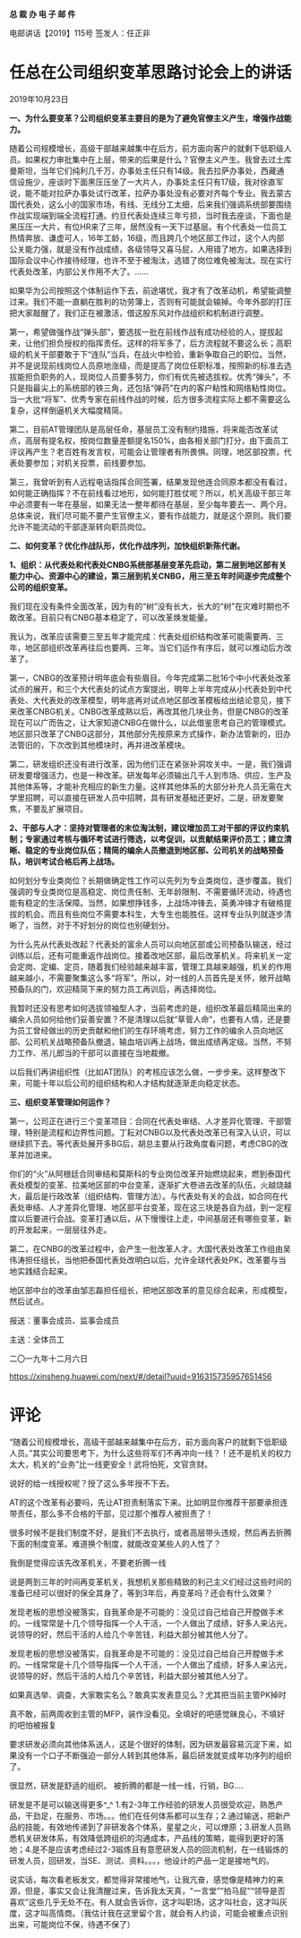 **总 裁 办 电 子 邮 件**

 

电邮讲话【2019】115号         签发人：任正非



# 任总在公司组织变革思路讨论会上的讲话

2019年10月23日

**一、为什么要变革？公司组织变革主要目的是为了避免官僚主义产生，增强作战能力。**

随着公司规模增长，高级干部越来越集中在后方，前方面向客户的就剩下低职级人员。如果权力审批集中在上层，带来的后果是什么？官僚主义产生。我曾去过土库曼斯坦，当年它们纯利几千万，办事处主任只有14级。我去拉萨办事处，西藏通信设施少，座谈时下面黑压压坐了一大片人，办事处主任只有17级，我对徐直军说，能不能对拉萨办事处试行改革，拉萨办事处没有必要对齐每个专业。我去蒙古国代表处，这么小的国家市场，有线、无线分工太细，后来我们强调系统部要围绕作战实现端到端全流程打通。约旦代表处连续三年亏损，当时我去座谈，下面也是黑压压一大片，有位HR来了三年，居然没有一天下过基层。有个代表处一位员工热情奔放、谦虚可人，16年工龄，16级，而且跨几个地区部工作过，这个人内部公关能力强，就是没有作战成绩，各级领导又喜马屁，人用错了地方。如果选择到国际会议中心作接待经理，也许不至于被淘汰，选错了岗位难免被淘汰。现在实行代表处改革，内部公关作用不大了。……

如果华为公司按照这个体制运作下去，前途堪忧，我才有了改革动机，希望能调整过来。我们不能一直躺在胜利的功劳簿上，否则有可能就会输掉。今年外部的打压把大家敲醒了，我们正在被激活，借这股东风对作战组织和机制进行调整。

第一，希望做强作战“弹头部”，要选拔一批在前线作战有成功经验的人，提拔起来，让他们担负授权的指挥责任。这样的将军多了，后方流程就不要这么长；高职级的机关干部要敢于下“连队”当兵，在战火中检验，重新争取自己的职位。当然，并不是说现前线岗位人员原地涨级，而是提高了岗位任职标准，按照新的标准去选拔能担负职务的人，现岗位人员要多努力，你们有优先被选拔权。优秀“弹头”，不只是指最尖上的系统部的铁三角，还包括“弹药”在内的客户粘性和网络粘性岗位。当一大批“将军”、优秀专家在前线作战的时候，后方很多流程实际上都不需要这么复杂，这样倒逼机关大幅度精简。

第二，目前AT管理团队是高层任命，基层员工没有制约措施，将来能否改革试点，高层有提名权，按岗位数量差额提名150%，由各相关部门打分，由下面员工评议再产生？老百姓有发言权，可能会让管理者有所畏惧。同理，地区部投票，代表处要参加；对机关投票，前线要参加。

第三，我曾听到有人远程电话指挥合同签署，结果发现他连合同原本都没有看过，如何能正确指挥？不在前线看过地形，如何能打胜仗呢？所以，机关高级干部三年中必须要有一年在基层，如果无法一整年都待在基层，至少每年要去一、两个月。总体来说，我们尽可能不要产生官僚主义，要有作战能力，就是这个原则。我们要允许不能流动的干部逐渐转向职员岗位。

 



**二、如何变革？优化作战队形，优化作战序列，加快组织新陈代谢。**

**1、组织：从代表处和代表处CNBG系统部基层变革先启动，第二层到地区部有关能力中心、资源中心的建设，第三层到机关CNBG，用三至五年时间逐步完成整个公司的组织变革。**

我们现在没有条件全面改革，因为有的“树”没有长大，长大的“树”在灾难时期也不敢改革。目前只有CNBG基本稳定了，可以改革焕发能量。

我认为，改革应该需要三至五年才能完成：代表处组织结构改革可能需要两、三年，地区部组织改革再往后也要两、三年。当它们运作有序后，就可以推动后方改革了。

第一，CNBG的改革预计明年底会有些眉目。今年完成第二批16个中小代表处改革试点的展开，和三个大代表处的试点方案提出，明年上半年完成从小代表处到中代表处、大代表处的改革模型，明年底再对试点地区部改革模板给出结论意见，接下来改革CNBG机关。CNBG改革成熟以后，再改其他几块业务，但是CNBG的改革现在可以广而告之，让大家知道CNBG在做什么，以此借鉴思考自己的管理模式。地区部只改革了CNBG这部分，其他部分先按原来方式操作，新办法管新的，旧办法管旧的，下次改到其他模块时，再并进改革模块。

第二，研发组织还没有进行改革，因为他们正在紧张补洞攻关中。一是，我们强调研发要增强活力，也是一种改革。研发每年必须输出几千人到市场、供应、生产及其他体系等，才能补充相应的新生力量。这样其他体系的大部分补充人员无需在大学里招聘，可以直接在研发人员中招聘，具有研发基础还更好。二是，研发要聚焦，不要乱扩展项目。



**2、干部与人才：坚持对管理者的末位淘汰制，建议增加员工对干部的评议约束机制；专家通过考核与循环考试进行筛选，以考促训，以贡献结果评价员工；建立清晰、稳定的专业岗位队伍；精简的编余人员撤退到地区部、公司机关的战略预备队，培训考试合格后再上战场。**

如何划分专业类岗位？长期做确定性工作可以先列为专业类岗位，逐步覆盖。我们强调的专业类岗位是高稳定、岗位责任制、无年龄限制、不需要循环流动，待遇也能有稳定的生活保障。当然，如果想挣钱多，上战场冲锋去，英勇冲锋才有破格提拔的机会。而且有些岗位不需要本科生，大专生也能胜任。这样专业队列就逐步清晰了，当然，对于不好划分的岗位也别硬划分。

为什么先从代表处改起？代表处的富余人员可以向地区部或公司预备队输送，经过训练以后，还有可能重返作战岗位。接着改地区部，最后改革机关。将来机关一定会定岗、定编、定员，随着我们经验越来越丰富，管理工具越来越强，机关的作用越来越小，不需要聚集这么多“将军”。所以，对一线的人员首先是关怀，敞开战略预备队的门，欢迎精简下来的努力员工再训后，再选择岗位。

我暂时还没有思考如何选拔领袖型人才，当前考虑的是，组织改革最后精简出来的编余人员如何给他们妥善安置？不是清理以后就“草菅人命”，也要有人情，还是要为员工曾经做出的历史贡献和他们的生存环境考虑，努力工作的编余人员向地区部、公司机关战略预备队撤退，输血培训再上战场，做出成绩再定级。当然，不努力工作、吊儿郎当的干部可以直接在当地裁撤。

以后我们再讲组织性（比如AT团队）的考核应该怎么做，一步步来。这样整改下来，可能十年以后公司的组织结构和人才结构就逐渐走向稳定状态。

 



**三、组织变革管理如何运作？**

第一，公司正在进行三个变革项目：合同在代表处审结、人才差异化管理、干部管理，特别是流程和边界性问题。丁耘对CNBG以及代表处改革已有深入认识，可以继续抓下去。等代表处展开多BG后，胡总主要从行政角度看问题，考虑CBG的改革并加进来。

你们的“火”从阿根廷合同审结和莫斯科的专业岗位改革开始燃烧起来，燃到泰国代表处模型的变革、拉美地区部的中台变革，逐渐扩大卷进去改革的队伍，火越烧越大，最后是行政改革（组织结构、管理方法）。与代表处有关的会战，如合同在代表处审结、人才差异化管理、地区部平台变革，现在这三块是各自为战，到一定程度以后要进行会战。变革打通以后，从下慢慢往上走，中间基层还有哪些变革，新的开发起来，一层层往外走。

第二，在CNBG的改革过程中，会产生一批改革人才。大国代表处改革工作组由吴伟涛担任组长，当他把泰国代表处改明白以后，允许全球代表处PK，改革要与当地实践结合起来。

地区部中台的改革由邹志磊担任组长，把地区部改革的意见综合起来，形成模型，然后试点。

 



报送：董事会成员、监事会成员

主送：全体员工

二〇一九年十二月六日

https://xinsheng.huawei.com/next/#/detail?uuid=916315735957651456



# 评论

“随着公司规模增长，高级干部越来越集中在后方，前方面向客户的就剩下低职级人员。”其实公司要思考下，为什么这些将军们不再冲向一线？！还不是机关的权力太大，机关的“业务”比一线更安全！武将怕死，文官贪财。

说好的给一线授权呢？授了这么多年授不下去。



AT的这个改革有必要吗，先让AT担责制落实下来。比如明显你推荐干部要承担连带责任，那么多不合格的干部，见过那个推荐人被担责了！

 

很多时候不是我们制度不好，是我们不去执行，或者高层带头违规，然后再去折腾下面的制度变革。难道换个制度，就能改变某些人的人性了？



我倒是觉得应该先改革机关，不要老折腾一线

说是两到三年的时间再变革机关，我想机关那些精致的利己主义们经过这些时间的准备已经可以很好的保全其身了，等到3年后，再变革吗？还会有什么效果？

发现老板的思想没被落实，自我革命是不可能的：没见过自己给自己开膛做手术的。一线常常是十几个领导指挥一个人干活，一个人做出了成绩，好多人来沾光，说领导的好，然后干活的人给几个辛苦钱，利益大部分被其他人分了。

发现老板的思想没被落实，自我革命是不可能的：没见过自己给自己开膛做手术的。一线常常是十几个领导指挥一个人干活，一个人做出了成绩，好多人来沾光，说领导的好，然后干活的人给几个辛苦钱，利益大部分被其他人分了。



如果真选举、调查，大家敢实名么？敢真实发表意见么？尤其把当前主管PK掉时

真不敢，前两周收到主管的MFP，装作没看见。全填好的吧感觉昧良心，不填好的吧怕被报复



要求研发必须向其他体系送人，这是个很好的体制，因为研发最容易沉淀下来，如果没有一个口子不断强迫一部分人转到其他体系，最后研发就变成年功序列的组织了。

很显然，研发是舒适的组织。
被折腾的都是一线一线，行销，BG....



研发是不是可以输送得更多^_^
1.有2-3年工作经验的研发人员很受欢迎，熟悉产品，干劲足，在服务、市场。。。他们在任何体系都可以生存；2.通过输送，把新产品的技能，有效地传递到了非研发各个体系，星星之火，可以燎原；3.研发人员熟悉机关研发体系，有效降低跨组织的沟通成本，产品线的策略，能得到更好的落地；4.是不是应该考虑经过2-3锻炼且有意愿研发人员的回流机制，在一线锻炼的研发人员，回研发，当SE、测试、资料。。。，他设计的产品一定是接地气的。



说实话，每次看老板发文，都觉得非常接地气，让我亢奋，感觉像是精神力的来源，但是，事实又会让我清醒过来，告诉我太天真，“一言堂”“拍马屁”“领导是否喜欢”这些几乎无处不在。有人就会告诉你，这才叫职场，这才叫社会，这才叫灰度，这才叫高情商。（我估计我在这里留个言，就会有人约谈，可能会被重点识别出来，可能岗位不保，待遇不保了）